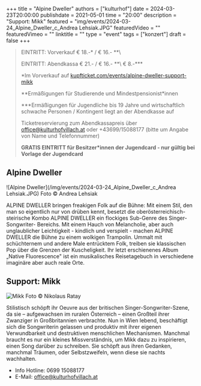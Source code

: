 +++
title = "Alpine Dweller"
authors = ["kulturhof"]
date = 2024-03-23T20:00:00
publishdate = 2021-05-01
time = "20:00"
description = "Support: Mikk"
featured = "img/events/2024-03-24_Alpine_Dweller_c_Andrea Lehsiak.JPG"
featuredVideo = ""
featuredVimeo = ""
linktitle = ""
type = "event"
tags = ["konzert"]
draft = false
+++

> EINTRITT: Vorverkauf € 18.-\* / € 16.- *\*\
> 
> EINTRITT: Abendkassa € 21.- / € 16.- *\*\ € 8.-\*\*\*
>
> \*Im Vorverkauf auf [kupfticket.com/events/alpine-dweller-support-mikk](https://kupfticket.com/events/alpine-dweller-support-mikk)
>
> \*\*Ermäßigungen für Studierende und Mindestpensionist\*innen
> 
> \*\*\*Ermäßigungen für Jugendliche bis 19 Jahre und wirtschaftlich schwache Personen / Kontingent liegt an der Abendkasse auf
>
> Ticketreservierung zum Abendkassapreis über office@kulturhofvillach.at oder +43699/15088177 (bitte um Angabe von Name und Telefonnummer) 
>
> **GRATIS EINTRITT für Besitzer\*innen der Jugendcard - nur gültig bei Vorlage der Jugendcard**

## Alpine Dweller

![Alpine Dweller](/img/events/2024-03-24_Alpine_Dweller_c_Andrea Lehsiak.JPG)
Foto © Andrea Lehsiak

ALPINE DWELLER bringen freakigen Folk auf die Bühne: Mit einem Stil, den man so eigentlich nur von drüben kennt, besetzt die oberösterreichisch-steirische Kombo ALPINE DWELLER ein flockiges Sub-Genre des Singer-Songwriter- Bereichs. Mit einem Hauch von Melancholie, aber auch unglaublicher Leichtigkeit - kindlich und verspielt - machen ALPINE DWELLER die Bühne zu einem wolkigen Trampolin. Ummalt mit schüchternem und andere Male entrücktem Folk, treiben sie klassischen Pop über die Grenzen der Kuscheligkeit. Ihr letzt erschienenes Album „Native Fluorescence" ist ein musikalisches Reisetagebuch in verschiedene imaginäre aber auch reale Orte. 

## Support: Mikk

![Mikk](/img/events/2024-03-23_mikk_c_nikolaus_ratay.jpg)
Foto © Nikolaus Ratay

Stilistisch schöpft ihr Oeuvre aus der britischen Singer-Songwriter-Szene, da sie – aufgewachsen im ruralen Österreich – einen Großteil ihrer Zwanziger in Großbritannien verbrachte. Nun in Wien lebend, beschäftigt sich die Songwriterin gelassen und produktiv mit ihrer eigenen Verwundbarkeit und destruktiven menschlichen Mechanismen. Manchmal braucht es nur ein kleines Missverständnis, um Mikk dazu zu inspirieren, einen Song darüber zu schreiben. Sie schöpft aus ihren Gedanken, manchmal Träumen, oder Selbstzweifeln, wenn diese sie nachts wachhalten.

- Info Hotline: 0699 15088177 
- E-Mail: office@kulturhofvillach.at
